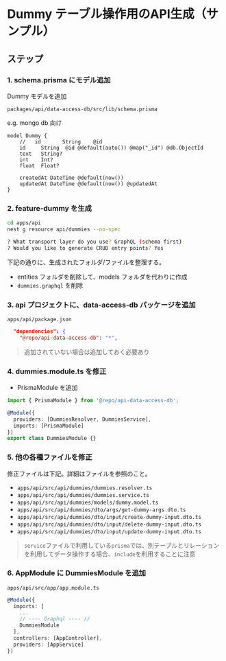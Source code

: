 # Dummy テーブル操作用のAPI生成（サンプル）

## ステップ

### 1. schema.prisma にモデル追加

Dummy モデルを追加

`packages/api/data-access-db/src/lib/schema.prisma`

e.g. mongo db 向け

```prisma
model Dummy {
    //   id       String    @id
    id     String  @id @default(auto()) @map("_id") @db.ObjectId
    text   String?
    int    Int?
    float  Float?

    createdAt DateTime @default(now())
    updatedAt DateTime @default(now()) @updatedAt
}
```

### 2. feature-dummy を生成

```bash
cd apps/api
nest g resource api/dummies --no-spec

? What transport layer do you use? GraphQL (schema first)
? Would you like to generate CRUD entry points? Yes
```

下記の通りに、生成されたフォルダ/ファイルを整理する。

- entities フォルダを削除して、models フォルダを代わりに作成
- `dummies.graphql` を削除

### 3. api プロジェクトに、data-access-db パッケージを追加

`apps/api/package.json`

```json
  "dependencies": {
    "@repo/api-data-access-db": "*",
```

> 追加されていない場合は追加しておく必要あり

### 4. dummies.module.ts を修正

- PrismaModule を追加

```ts
import { PrismaModule } from '@repo/api-data-access-db';

@Module({
  providers: [DummiesResolver, DummiesService],
  imports: [PrismaModule]
})
export class DummiesModule {}
```

### 5. 他の各種ファイルを修正

修正ファイルは下記。詳細はファイルを参照のこと。

- `apps/api/src/api/dummies/dummies.resolver.ts`
- `apps/api/src/api/dummies/dummies.service.ts`
- `apps/api/src/api/dummies/models/dummy.model.ts`
- `apps/api/src/api/dummies/dto/args/get-dummy-args.dto.ts`
- `apps/api/src/api/dummies/dto/input/create-dummy-input.dto.ts`
- `apps/api/src/api/dummies/dto/input/delete-dummy-input.dto.ts`
- `apps/api/src/api/dummies/dto/input/update-dummy-input.dto.ts`

> `service`ファイルで利用している`prisma`では、別テーブルとリレーションを利用してデータ操作する場合、`include`を利用することに注意

### 6. AppModule に DummiesModule を追加

`apps/api/src/app/app.module.ts`

```ts
@Module({
  imports: [
    ...
    // ---- Graphql ---- //
    DummiesModule
  ],
  controllers: [AppController],
  providers: [AppService]
})
```